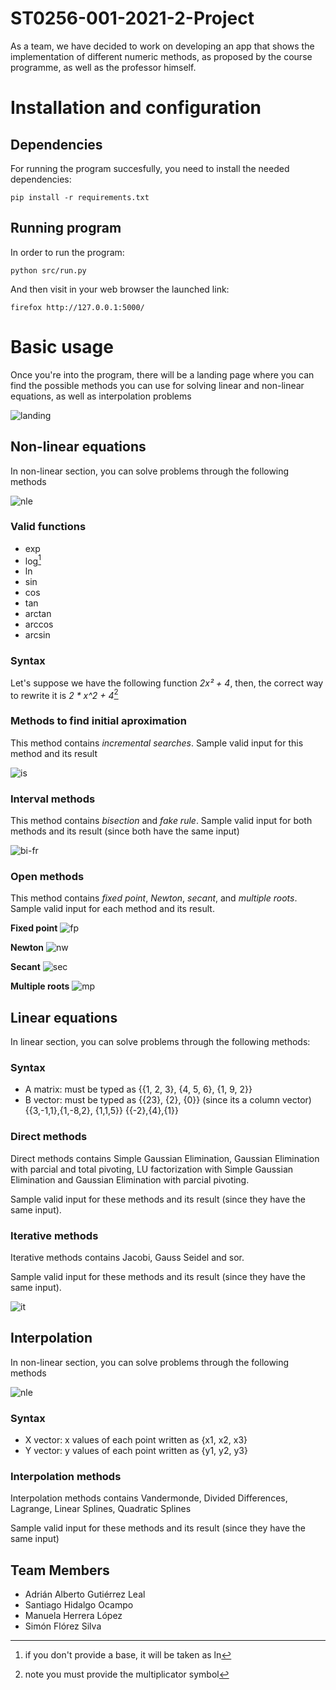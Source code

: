# ST0256-001-2021-2-Project

As a team, we have decided to work on developing an app that shows the implementation of different numeric methods, as proposed by the course programme, as well as the professor himself.  

# Installation and configuration
## Dependencies
For running the program succesfully, you need to install the needed dependencies:

`pip install -r requirements.txt`

## Running program
In order to run the program:

`python src/run.py`

And then visit in your web browser the launched link:

`firefox http://127.0.0.1:5000/`

# Basic usage 
Once you're into the program, there will be a landing page where you can find the possible methods you can use for solving linear and non-linear equations, as well as interpolation problems

![landing](./images/landing.png)

## Non-linear equations
In non-linear section, you can solve problems through the following methods

![nle](./images/nle.png)

### Valid functions
- exp
- log[^1]
- ln
- sin
- cos
- tan
- arctan
- arccos
- arcsin

### Syntax
Let's suppose we have the following function *2x² + 4*, then, the correct way to rewrite it is *2 * x^2 + 4*[^2]

[^1]: if you don't provide a base, it will be taken as ln
[^2]: note you must provide the multiplicator symbol

### Methods to find initial aproximation
This method contains *incremental searches*.
Sample valid input for this method and its result

![is](./images/is.png)

### Interval methods
This method contains *bisection* and *fake rule*.
Sample valid input for both methods and its result (since both have the same input)

![bi-fr](./images/bi.png)

### Open methods
This method contains *fixed point*, *Newton*, *secant*, and *multiple roots*. 
Sample valid input for each method and its result.

**Fixed point**
![fp](./images/fp.png)

**Newton**
![nw](./images/nw.png)

**Secant**
![sec](./images/sec.png)

**Multiple roots**
![mp](./images/mp.png)

## Linear equations
In linear section, you can solve problems through the following methods:

### Syntax
- A matrix: must be typed as {{1, 2, 3}, {4, 5, 6}, {1, 9, 2}}
- B vector:  must be typed as {{23}, {2}, {0}} (since its a column vector)
{{3,-1,1},{1,-8,2}, {1,1,5}}
{{-2},{4},{1}}
### Direct methods
Direct methods contains Simple Gaussian Elimination, Gaussian Elimination with parcial and total pivoting, LU factorization with Simple Gaussian Elimination and Gaussian Elimination with parcial pivoting.

Sample valid input for these methods and its result (since they have the same input).

### Iterative methods
Iterative methods contains Jacobi, Gauss Seidel and sor.

Sample valid input for these methods and its result (since they have the same input).

![it](./images/it.png)

## Interpolation
In non-linear section, you can solve problems through the following methods

![nle](./images/nle.png)

### Syntax
- X vector: x values of each point written as {x1, x2, x3}
- Y vector: y values of each point written as {y1, y2, y3}

### Interpolation methods
Interpolation methods contains Vandermonde, Divided Differences, Lagrange, Linear Splines, Quadratic Splines

Sample valid input for these methods and its result (since they have the same input)

## Team Members  
- Adrián Alberto Gutiérrez Leal  
- Santiago Hidalgo Ocampo  
- Manuela Herrera López  
- Simón Flórez Silva  